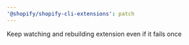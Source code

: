 ```yaml
---
'@shopify/shopify-cli-extensions': patch
---
```


Keep watching and rebuilding extension even if it fails once
